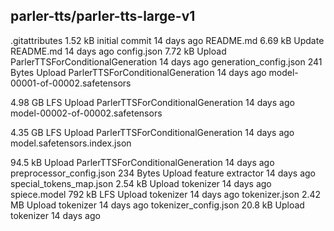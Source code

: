 ## parler-tts/parler-tts-large-v1

.gitattributes
1.52 kB
initial commit
14 days ago
README.md
6.69 kB
Update README.md
14 days ago
config.json
7.72 kB
Upload ParlerTTSForConditionalGeneration
14 days ago
generation_config.json
241 Bytes
Upload ParlerTTSForConditionalGeneration
14 days ago
model-00001-of-00002.safetensors

4.98 GB
LFS
Upload ParlerTTSForConditionalGeneration
14 days ago
model-00002-of-00002.safetensors

4.35 GB
LFS
Upload ParlerTTSForConditionalGeneration
14 days ago
model.safetensors.index.json

94.5 kB
Upload ParlerTTSForConditionalGeneration
14 days ago
preprocessor_config.json
234 Bytes
Upload feature extractor
14 days ago
special_tokens_map.json
2.54 kB
Upload tokenizer
14 days ago
spiece.model
792 kB
LFS
Upload tokenizer
14 days ago
tokenizer.json
2.42 MB
Upload tokenizer
14 days ago
tokenizer_config.json
20.8 kB
Upload tokenizer
14 days ago
